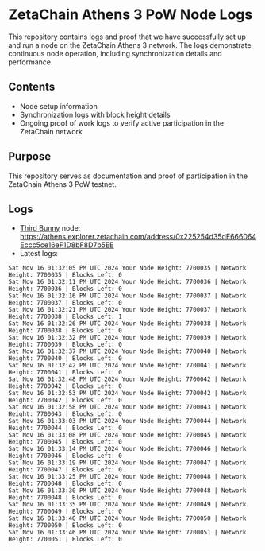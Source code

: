 # ZetaChain Athens 3 PoW Node Logs
This repository contains logs and proof that we have successfully set up and run a node on the ZetaChain Athens 3 network. The logs demonstrate continuous node operation, including synchronization details and performance.

## Contents
- Node setup information
- Synchronization logs with block height details
- Ongoing proof of work logs to verify active participation in the ZetaChain network

## Purpose
This repository serves as documentation and proof of participation in the ZetaChain Athens 3 PoW testnet.

## Logs

- [Third Bunny](https://thirdbunny.xyz/) node: https://athens.explorer.zetachain.com/address/0x225254d35dE666064Eccc5ce16eF1D8bF8D7b5EE
- Latest logs:
```
Sat Nov 16 01:32:05 PM UTC 2024 Your Node Height: 7700035 | Network Height: 7700035 | Blocks Left: 0
Sat Nov 16 01:32:11 PM UTC 2024 Your Node Height: 7700036 | Network Height: 7700036 | Blocks Left: 0
Sat Nov 16 01:32:16 PM UTC 2024 Your Node Height: 7700037 | Network Height: 7700037 | Blocks Left: 0
Sat Nov 16 01:32:21 PM UTC 2024 Your Node Height: 7700037 | Network Height: 7700038 | Blocks Left: 1
Sat Nov 16 01:32:26 PM UTC 2024 Your Node Height: 7700038 | Network Height: 7700038 | Blocks Left: 0
Sat Nov 16 01:32:32 PM UTC 2024 Your Node Height: 7700039 | Network Height: 7700039 | Blocks Left: 0
Sat Nov 16 01:32:37 PM UTC 2024 Your Node Height: 7700040 | Network Height: 7700040 | Blocks Left: 0
Sat Nov 16 01:32:42 PM UTC 2024 Your Node Height: 7700041 | Network Height: 7700041 | Blocks Left: 0
Sat Nov 16 01:32:48 PM UTC 2024 Your Node Height: 7700042 | Network Height: 7700042 | Blocks Left: 0
Sat Nov 16 01:32:53 PM UTC 2024 Your Node Height: 7700042 | Network Height: 7700042 | Blocks Left: 0
Sat Nov 16 01:32:58 PM UTC 2024 Your Node Height: 7700043 | Network Height: 7700043 | Blocks Left: 0
Sat Nov 16 01:33:03 PM UTC 2024 Your Node Height: 7700044 | Network Height: 7700044 | Blocks Left: 0
Sat Nov 16 01:33:08 PM UTC 2024 Your Node Height: 7700045 | Network Height: 7700045 | Blocks Left: 0
Sat Nov 16 01:33:14 PM UTC 2024 Your Node Height: 7700046 | Network Height: 7700046 | Blocks Left: 0
Sat Nov 16 01:33:19 PM UTC 2024 Your Node Height: 7700047 | Network Height: 7700047 | Blocks Left: 0
Sat Nov 16 01:33:25 PM UTC 2024 Your Node Height: 7700048 | Network Height: 7700048 | Blocks Left: 0
Sat Nov 16 01:33:30 PM UTC 2024 Your Node Height: 7700048 | Network Height: 7700048 | Blocks Left: 0
Sat Nov 16 01:33:35 PM UTC 2024 Your Node Height: 7700049 | Network Height: 7700049 | Blocks Left: 0
Sat Nov 16 01:33:40 PM UTC 2024 Your Node Height: 7700050 | Network Height: 7700050 | Blocks Left: 0
Sat Nov 16 01:33:46 PM UTC 2024 Your Node Height: 7700051 | Network Height: 7700051 | Blocks Left: 0
```
